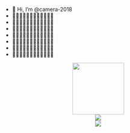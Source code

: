- 👋 Hi, I’m @camera-2018
- 👀👀👀👀👀👀👀👀👀👀👀👀
- 👀👀👀👀👀👀👀👀👀👀👀👀
- 👀👀👀👀👀👀👀👀👀👀👀👀
- 👀👀👀👀👀👀👀👀👀👀👀👀
- 👀👀👀👀👀👀👀👀👀👀👀👀
- 👀👀👀👀👀👀👀👀👀👀👀👀
- 👀👀👀👀👀👀👀👀👀👀👀👀
<div align="center"> <img height="137px" src="https://github-readme-stats.vercel.app/api?username=camera-2018&hide_title=true&hide_border=true&show_icons=trueline_height=21&text_color=000&icon_color=000&theme=graywhite" /> </div>
<div align="center"> <img src="https://github-readme-stats.vercel.app/api/top-langs/?username=camera-2018&hide_title=true&hide_border=true&layout=compact&langs_count=6&text_color=000&icon_color=fff&theme=graywhite" /> </div>
<div align="center"> <img src="https://github-readme-streak-stats.herokuapp.com/?user=camera-2018" /> </div>

<!--START_SECTION:waka-->
<!--END_SECTION:waka-->
